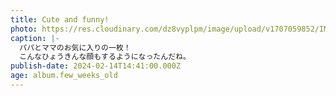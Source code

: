 ```yaml
---
title: Cute and funny!
photo: https://res.cloudinary.com/dz8vyplpm/image/upload/v1707059852/IMG_8373_kxes58.jpg
caption: |-
  パパとママのお気に入りの一枚！
  こんなひょうきんな顔もするようになったんだね。
publish-date: 2024-02-14T14:41:00.000Z
age: album.few_weeks_old
---
```

